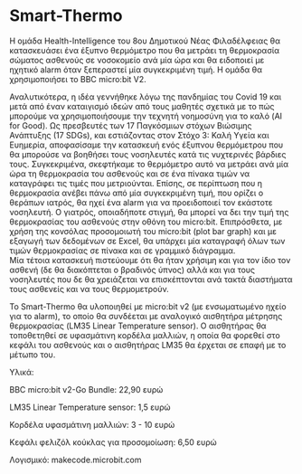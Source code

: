 # Smart-Thermo
Η ομάδα Health-Intelligence του 8ου Δημοτικού Νέας Φιλαδέλφειας θα κατασκευάσει ένα έξυπνο θερμόμετρο που θα μετράει τη θερμοκρασία σώματος ασθενούς σε νοσοκομείο ανά μία ώρα και θα ειδοποιεί με ηχητικό alarm όταν ξεπεραστεί μία συγκεκριμένη τιμή. Η ομάδα θα χρησιμοποιήσει το BBC micro:bit V2. 

Αναλυτικότερα, η ιδέα γεννήθηκε λόγω της πανδημίας του Covid 19 και μετά από έναν καταιγισμό ιδεών από τους μαθητές σχετικά με το πώς μπορούμε να χρησιμοποιήσουμε την τεχνητή νοημοσύνη για το καλό (AI for Good). Ως πρεσβευτές των 17 Παγκόσμιων στόχων Βιώσιμης Ανάπτυξης (17 SDGs), και εστιάζοντας στον Στόχο 3: Καλή Υγεία και Ευημερία, αποφασίσαμε την κατασκευή ενός έξυπνου θερμόμετρου που θα μπορούσε να βοηθήσει τους νοσηλευτές κατά τις νυχτερινές βάρδιες τους. Συγκεκριμένα, σκεφτήκαμε το θερμόμετρο αυτό να μετράει ανά μία ώρα τη θερμοκρασία του ασθενούς και σε ένα πίνακα τιμών να καταγράφει τις τιμές που μετριούνται. Επίσης, σε περίπτωση που η θερμοκρασία ανέβει πάνω από μία συγκεκριμένη τιμή, που ορίζει ο θεράπων ιατρός, θα ηχεί ένα alarm για να προειδοποιεί τον εκάστοτε νοσηλευτή. Ο γιατρός, οποιαδήποτε στιγμή, θα μπορεί να δει την τιμή της θερμοκρασίας του ασθενούς στην οθόνη του micro:bit. Επιπρόσθετα, με χρήση της κονσόλας προσομοιωτή του micro:bit (plot bar graph) και με εξαγωγή των δεδομένων σε Excel, θα υπάρχει μία καταγραφή όλων των τιμών θερμοκρασίας σε πίνακα και σε γραμμικό διάγραμμα.  
Μία τέτοια κατασκευή πιστεύουμε ότι θα ήταν χρήσιμη και για τον ίδιο τον ασθενή (δε θα διακόπτεται ο βραδινός ύπνος) αλλά και για τους νοσηλευτές που δε θα χρειάζεται να επισκέπτονται ανά τακτά διαστήματα τους ασθενείς και να τους θερμομετρούν.

Το Smart-Thermo θα υλοποιηθεί με micro:bit v2 (με ενσωματωμένο ηχείο για το alarm), το οποίο θα συνδέεται με αναλογικό αισθητήρα μέτρησης θερμοκρασίας (LM35 Linear Temperature sensor). Ο αισθητήρας θα τοποθετηθεί σε υφασμάτινη κορδέλα μαλλιών, η οποία θα φορεθεί στο κεφάλι του ασθενούς και ο αισθητήρας LM35 θα έρχεται σε επαφή με το μέτωπο του. 

Υλικά: 

BBC micro:bit v2-Go Bundle: 22,90 ευρώ

LM35 Linear Temperature sensor: 1,5 ευρώ

Κορδέλα υφασμάτινη μαλλιών: 3 - 10 ευρώ

Κεφάλι φελιζόλ κούκλας για προσομοίωση: 6,50 ευρώ

Λογισμικό: makecode.microbit.com
